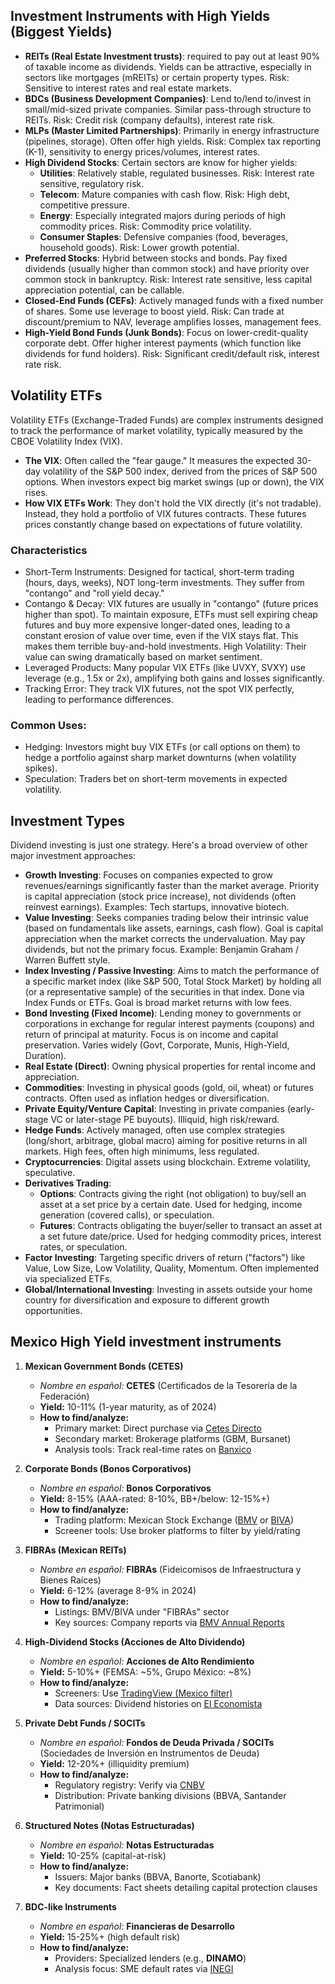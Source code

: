 ## Investment Instruments with High Yields (Biggest Yields)
- **REITs (Real Estate Investment trusts)**: required to pay out at least 90% of taxable income as dividends. Yields can be attractive, especially in sectors like mortgages (mREITs) or certain property types. Risk: Sensitive to interest rates and real estate markets.
- **BDCs (Business Development Companies)**: Lend to/lend to/invest in small/mid-sized private companies. Similar pass-through structure to REITs. Risk: Credit risk (company defaults), interest rate risk.
- **MLPs (Master Limited Partnerships)**: Primarily in energy infrastructure (pipelines, storage). Often offer high yields. Risk: Complex tax reporting (K-1), sensitivity to energy prices/volumes, interest rates.
- **High Dividend Stocks**: Certain sectors are know for higher yields:
    - **Utilities**: Relatively stable, regulated businesses. Risk: Interest rate sensitive, regulatory risk.
    - **Telecom**: Mature companies with cash flow. Risk: High debt, competitive pressure.
    - **Energy**: Especially integrated majors during periods of high commodity prices. Risk: Commodity price volatility.
    - **Consumer Staples**: Defensive companies (food, beverages, household goods). Risk: Lower growth potential.
- **Preferred Stocks**: Hybrid between stocks and bonds. Pay fixed dividends (usually higher than common stock) and have priority over common stock in bankruptcy. Risk: Interest rate sensitive, less capital appreciation potential, can be callable.
- **Closed-End Funds (CEFs)**: Actively managed funds with a fixed number of shares. Some use leverage to boost yield. Risk: Can trade at discount/premium to NAV, leverage amplifies losses, management fees.
- **High-Yield Bond Funds (Junk Bonds)**: Focus on lower-credit-quality corporate debt. Offer higher interest payments (which function like dividends for fund holders). Risk: Significant credit/default risk, interest rate risk.

## Volatility ETFs
Volatility ETFs (Exchange-Traded Funds) are complex instruments designed to track the performance of market volatility, typically measured by the CBOE Volatility Index (VIX).
- **The VIX**: Often called the "fear gauge." It measures the expected 30-day volatility of the S&P 500 index, derived from the prices of S&P 500 options. When investors expect big market swings (up or down), the VIX rises.
- **How VIX ETFs Work**: They don't hold the VIX directly (it's not tradable). Instead, they hold a portfolio of VIX futures contracts. These futures prices constantly change based on expectations of future volatility.

### Characteristics
- Short-Term Instruments: Designed for tactical, short-term trading (hours, days, weeks), NOT long-term investments. They suffer from "contango" and "roll yield decay."
- Contango & Decay: VIX futures are usually in "contango" (future prices higher than spot). To maintain exposure, ETFs must sell expiring cheap futures and buy more expensive longer-dated ones, leading to a constant erosion of value over time, even if the VIX stays flat. This makes them terrible buy-and-hold investments.
High Volatility: Their value can swing dramatically based on market sentiment.
- Leveraged Products: Many popular VIX ETFs (like UVXY, SVXY) use leverage (e.g., 1.5x or 2x), amplifying both gains and losses significantly.
- Tracking Error: They track VIX futures, not the spot VIX perfectly, leading to performance differences.

### Common Uses:
- Hedging: Investors might buy VIX ETFs (or call options on them) to hedge a portfolio against sharp market downturns (when volatility spikes).
- Speculation: Traders bet on short-term movements in expected volatility.


## Investment Types
Dividend investing is just one strategy. Here's a broad overview of other major investment approaches:
- **Growth Investing**: Focuses on companies expected to grow revenues/earnings significantly faster than the market average. Priority is capital appreciation (stock price increase), not dividends (often reinvest earnings). Examples: Tech startups, innovative biotech.
- **Value Investing**: Seeks companies trading below their intrinsic value (based on fundamentals like assets, earnings, cash flow). Goal is capital appreciation when the market corrects the undervaluation. May pay dividends, but not the primary focus. Example: Benjamin Graham / Warren Buffett style.
- **Index Investing / Passive Investing**: Aims to match the performance of a specific market index (like S&P 500, Total Stock Market) by holding all (or a representative sample) of the securities in that index. Done via Index Funds or ETFs. Goal is broad market returns with low fees.
- **Bond Investing (Fixed Income)**: Lending money to governments or corporations in exchange for regular interest payments (coupons) and return of principal at maturity. Focus is on income and capital preservation. Varies widely (Govt, Corporate, Munis, High-Yield, Duration).
- **Real Estate (Direct)**: Owning physical properties for rental income and appreciation.
- **Commodities**: Investing in physical goods (gold, oil, wheat) or futures contracts. Often used as inflation hedges or diversification.
- **Private Equity/Venture Capital**: Investing in private companies (early-stage VC or later-stage PE buyouts). Illiquid, high risk/reward.
- **Hedge Funds**: Actively managed, often use complex strategies (long/short, arbitrage, global macro) aiming for positive returns in all markets. High fees, often high minimums, less regulated.
- **Cryptocurrencies**: Digital assets using blockchain. Extreme volatility, speculative.
- **Derivatives Trading**:
    - **Options**: Contracts giving the right (not obligation) to buy/sell an asset at a set price by a certain date. Used for hedging, income generation (covered calls), or speculation.
    - **Futures**: Contracts obligating the buyer/seller to transact an asset at a set future date/price. Used for hedging commodity prices, interest rates, or speculation.
- **Factor Investing**: Targeting specific drivers of return ("factors") like Value, Low Size, Low Volatility, Quality, Momentum. Often implemented via specialized ETFs.
- **Global/International Investing**: Investing in assets outside your home country for diversification and exposure to different growth opportunities.


## Mexico High Yield investment instruments
1. **Mexican Government Bonds (CETES)**  
   - *Nombre en español:* **CETES** (Certificados de la Tesorería de la Federación)  
   - **Yield:** 10-11% (1-year maturity, as of 2024)  
   - **How to find/analyze:**  
     - Primary market: Direct purchase via [Cetes Directo](https://www.cetesdirecto.com)  
     - Secondary market: Brokerage platforms (GBM, Bursanet)  
     - Analysis tools: Track real-time rates on [Banxico](https://www.banxico.org.mx)  

2. **Corporate Bonds (Bonos Corporativos)**  
   - *Nombre en español:* **Bonos Corporativos**  
   - **Yield:** 8-15% (AAA-rated: 8-10%, BB+/below: 12-15%+)  
   - **How to find/analyze:**  
     - Trading platform: Mexican Stock Exchange ([BMV](https://www.bmv.com.mx) or [BIVA](https://www.biva.mx))  
     - Screener tools: Use broker platforms to filter by yield/rating  

3. **FIBRAs (Mexican REITs)**  
   - *Nombre en español:* **FIBRAs** (Fideicomisos de Infraestructura y Bienes Raíces)  
   - **Yield:** 6-12% (average 8-9% in 2024)  
   - **How to find/analyze:**  
     - Listings: BMV/BIVA under "FIBRAs" sector  
     - Key sources: Company reports via [BMV Annual Reports](https://www.bmv.com.mx/en/emisoras/reportes-anuales)  

4. **High-Dividend Stocks (Acciones de Alto Dividendo)**  
   - *Nombre en español:* **Acciones de Alto Rendimiento**  
   - **Yield:** 5-10%+ (FEMSA: ~5%, Grupo México: ~8%)  
   - **How to find/analyze:**  
     - Screeners: Use [TradingView (Mexico filter)](https://es.tradingview.com/markets/stocks-mexico/screener/)  
     - Data sources: Dividend histories on [El Economista](https://www.eleconomista.com.mx/mercados/dividendos)  

5. **Private Debt Funds / SOCITs**  
   - *Nombre en español:* **Fondos de Deuda Privada / SOCITs** (Sociedades de Inversión en Instrumentos de Deuda)  
   - **Yield:** 12-20%+ (illiquidity premium)  
   - **How to find/analyze:**  
     - Regulatory registry: Verify via [CNBV](https://www.cnbv.gob.mx)  
     - Distribution: Private banking divisions (BBVA, Santander Patrimonial)  

6. **Structured Notes (Notas Estructuradas)**  
   - *Nombre en español:* **Notas Estructuradas**  
   - **Yield:** 10-25% (capital-at-risk)  
   - **How to find/analyze:**  
     - Issuers: Major banks (BBVA, Banorte, Scotiabank)  
     - Key documents: Fact sheets detailing capital protection clauses  

7. **BDC-like Instruments**  
   - *Nombre en español:* **Financieras de Desarrollo**  
   - **Yield:** 15-25%+ (high default risk)  
   - **How to find/analyze:**  
     - Providers: Specialized lenders (e.g., **DINAMO**)  
     - Analysis focus: SME default rates via [INEGI](https://www.inegi.org.mx)
